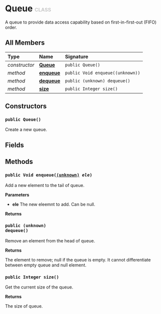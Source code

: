 # Queue <font color="#C8C8C8" size="3">CLASS</font>

A queue to provide data access capability based on first-in-first-out (FIFO) order.

## All Members
|**Type**|**Name**|**Signature**
|:-------|:-------|:------------
|*constructor*|<a href="#c-Queue-void"><b>Queue</b></a>|`public Queue()`
|*method*|<a href="#m-enqueue-(unknown)"><b>enqueue</b></a>|`public Void enqueue((unknown))`
|*method*|<a href="#m-dequeue-void"><b>dequeue</b></a>|`public (unknown) dequeue()`
|*method*|<a href="#m-size-void"><b>size</b></a>|`public Integer size()`

## Constructors
<a name="c-Queue-void"></a>
### <code>public Queue()</code>
Create a new queue.
## Fields

## Methods
<a name="m-enqueue-(unknown)"></a>
### <code>public Void enqueue([(unknown)](../../(unknown)) *ele*)</code>
Add a new element to the tail of queue.

**Parameters**

<a name="m-enqueue-(unknown)-p-ele"></a>
- **ele**
The new eleemnt to add. Can be null.

**Returns**

<a name="m-enqueue-(unknown)-r"></a>

<a name="m-dequeue-void"></a>
### <code>public (unknown) dequeue()</code>
Remove an element from the head of queue.

**Returns**

<a name="m-dequeue-void-r"></a>The element to remove; null if the queue is empty. It cannot differentiate between empty queue and null element.

<a name="m-size-void"></a>
### <code>public Integer size()</code>
Get the current size of the queue.

**Returns**

<a name="m-size-void-r"></a>The size of queue.

